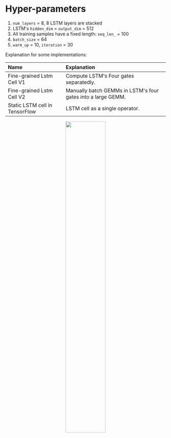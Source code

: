# Hyper-parameters

1.  `num_layers` = 8, 8 LSTM layers are stacked
1.  LSTM's `hidden_dim` = `output_dim` = 512
1.  All training samples have a fixed length: `seq_len_` = 100
1.  `batch_size` = 64
1.  `warm_up` = 10, `iteration` = 30

Explanation for some implementations:

|Name|Explanation|
|:--|:--|
|Fine-grained Lstm Cell V1|Compute LSTM's Four gates separatedly.|
|Fine-grained Lstm Cell V2|Manually batch GEMMs in LSTM's four gates into a large GEMM.|
|Static LSTM cell in TensorFlow|LSTM cell as a single operator.|

<p align="center">
<img src="figures/stacked_lstm_perf_with_depth.png" width=50%>
</p>
